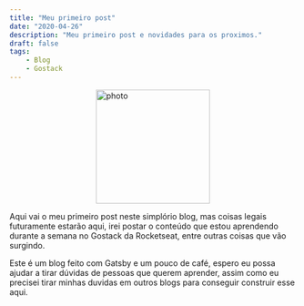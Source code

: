 ```yaml
---
title: "Meu primeiro post"
date: "2020-04-26"
description: "Meu primeiro post e novidades para os proximos."
draft: false
tags:
    - Blog
    - Gostack
---
```


<img style="display: block; margin: auto;" alt="photo" src="https://i.imgur.com/Z8XmAYV.gif?raw=true"  alt="A rocket" width="200px">


Aqui vai o meu primeiro post neste simplório blog, mas coisas legais futuramente estarão aqui,
irei postar o conteúdo que estou aprendendo durante a semana no Gostack da Rocketseat, entre outras coisas que vão surgindo.

Este é um blog feito com Gatsby e um pouco de café, espero eu possa ajudar a tirar dúvidas de pessoas que querem aprender, assim como eu precisei tirar minhas duvidas em outros blogs para conseguir construir esse aqui.

